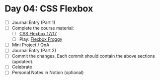 # Day 04: CSS Flexbox

- [ ] Journal Entry (Part 1)
- [ ] Complete the course material:
  - [ ] [CSS Flexbox 17/17](https://www.freecodecamp.org/learn/responsive-web-design/#css-flexbox)
  - [ ] Play: [Flexbox Froggy](https://flexboxfroggy.com/)
- [ ] Mini Project / QnA
- [ ] Journal Entry (Part 2)
- [ ] Commit the changes. Each commit should contain the above sections (updated).
- [ ] Celebrate
- [ ] Personal Notes in Notion (optional)
<!-- [x] to tick -->

